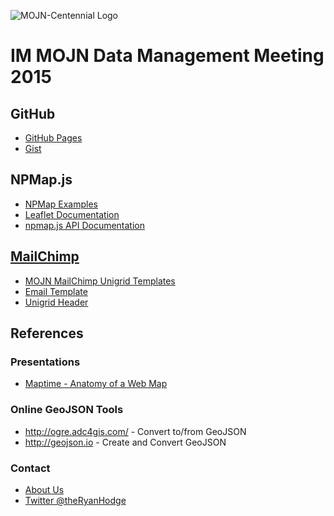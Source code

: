 ![MOJN-Centennial Logo](https://raw.githubusercontent.com/immojn/data-management-training-2015/gh-pages/images/mojn-centennial-transparent.png)

# IM MOJN Data Management Meeting 2015

## GitHub

- [GitHub Pages](https://pages.github.com/)
- [Gist](https://gist.github.com/)

## NPMap.js

- [NPMap Examples](http://www.nps.gov/npmap/npmap.js/2.0.0/examples/)
- [Leaflet Documentation](http://leafletjs.com/reference.html)
- [npmap.js API Documentation](https://github.com/nationalparkservice/npmap.js/blob/master/API.md)

## [MailChimp](http://mailchimp.com)

- [MOJN MailChimp Unigrid Templates](https://github.com/immojn/mailchimp-unigrid-templates)
- [Email Template](http://immojn.github.io/mailchimp-unigrid-templates/email-template.html)
- [Unigrid Header](http://immojn.github.io/mailchimp-unigrid-templates/signup-form-header.html)

## References

### Presentations

- [Maptime - Anatomy of a Web Map](http://maptime.io/anatomy-of-a-web-map/#0)

### Online GeoJSON Tools

- http://ogre.adc4gis.com/ - Convert to/from GeoJSON
- http://geojson.io - Create and Convert GeoJSON

### Contact
- [About Us](http://science.nature.nps.gov/im/units/mojn/about.cfm)
- [Twitter @theRyanHodge](https://twitter.com/theRyanHodge)

